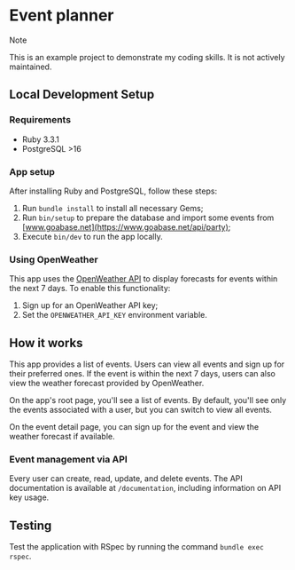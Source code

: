 # Event planner

> [!NOTE]
> This is an example project to demonstrate my coding skills. It is not actively maintained.

## Local Development Setup

### Requirements

* Ruby 3.3.1
* PostgreSQL >16

### App setup

After installing Ruby and PostgreSQL, follow these steps:

1. Run `bundle install` to install all necessary Gems;
2. Run `bin/setup` to prepare the database and import some events from [www.goabase.net](https://www.goabase.net/api/party);
3. Execute `bin/dev` to run the app locally.

### Using OpenWeather

This app uses the [OpenWeather API](https://openweathermap.org/) to display forecasts for events within the next 7 days. To enable this functionality:

1. Sign up for an OpenWeather API key;
2. Set the `OPENWEATHER_API_KEY` environment variable.

## How it works

This app provides a list of events. Users can view all events and sign up for their preferred ones. If the event is within the next 7 days, users can also view the weather forecast provided by OpenWeather.

On the app's root page, you'll see a list of events. By default, you'll see only the events associated with a user, but you can switch to view all events.

On the event detail page, you can sign up for the event and view the weather forecast if available.

### Event management via API

Every user can create, read, update, and delete events. The API documentation is available at `/documentation`, including information on API key usage.

## Testing

Test the application with RSpec by running the command `bundle exec rspec`.

